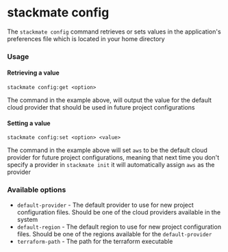 # stackmate config

The `stackmate config` command retrieves or sets values in the application's preferences file which is located in your home directory

### Usage

#### Retrieving a value

```
stackmate config:get <option>
```

The command in the example above, will output the value for the default cloud provider that should be used in future project configurations

#### Setting a value

```
stackmate config:set <option> <value>
```

The command in the example above will set `aws` to be the default cloud provider for future project configurations, meaning that next time you don't specify a provider in `stackmate init` it will automatically assign `aws` as the provider

### Available options

* `default-provider` - The default provider to use for new project configuration files. Should be one of the cloud providers available in the system
* `default-region` - The default region to use for new project configuration files. Should be one of the regions available for the `default-provider`
* `terraform-path` - The path for the terraform executable
